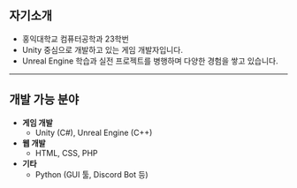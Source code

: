 ## 자기소개
- 홍익대학교 컴퓨터공학과 23학번
- Unity 중심으로 개발하고 있는 게임 개발자입니다.
- Unreal Engine 학습과 실전 프로젝트를 병행하며 다양한 경험을 쌓고 있습니다.

---

## 개발 가능 분야
- **게임 개발**
  - Unity (C#), Unreal Engine (C++)
- **웹 개발**
  - HTML, CSS, PHP
- **기타**
  - Python (GUI 툴, Discord Bot 등)
